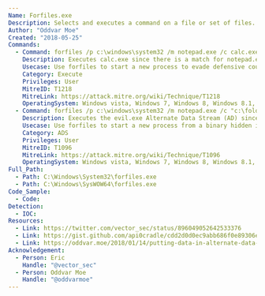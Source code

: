 ```yaml
---
Name: Forfiles.exe
Description: Selects and executes a command on a file or set of files. This command is useful for batch processing.
Author: "Oddvar Moe"
Created: "2018-05-25"
Commands:
  - Command: forfiles /p c:\windows\system32 /m notepad.exe /c calc.exe
    Description: Executes calc.exe since there is a match for notepad.exe in the c:\windows\System32 folder.
    Usecase: Use forfiles to start a new process to evade defensive counter measures
    Category: Execute
    Privileges: User
    MitreID: T1218
    MitreLink: https://attack.mitre.org/wiki/Technique/T1218
    OperatingSystem: Windows vista, Windows 7, Windows 8, Windows 8.1, Windows 10
  - Command: forfiles /p c:\windows\system32 /m notepad.exe /c "c:\folder\normal.dll:evil.exe"
    Description: Executes the evil.exe Alternate Data Stream (AD) since there is a match for notepad.exe in the c:\windows\system32 folder.
    Usecase: Use forfiles to start a new process from a binary hidden in an alternate data stream
    Category: ADS
    Privileges: User
    MitreID: T1096
    MitreLink: https://attack.mitre.org/wiki/Technique/T1096
    OperatingSystem: Windows vista, Windows 7, Windows 8, Windows 8.1, Windows 10
Full_Path:
  - Path: C:\Windows\System32\forfiles.exe
  - Path: C:\Windows\SysWOW64\forfiles.exe
Code_Sample:
  - Code:
Detection:
  - IOC:
Resources:
  - Link: https://twitter.com/vector_sec/status/896049052642533376
  - Link: https://gist.github.com/api0cradle/cdd2d0d0ec9abb686f0e89306e277b8f
  - Link: https://oddvar.moe/2018/01/14/putting-data-in-alternate-data-streams-and-how-to-execute-it/
Acknowledgement:
  - Person: Eric
    Handle: "@vector_sec"
  - Person: Oddvar Moe
    Handle: "@oddvarmoe"
---
```

